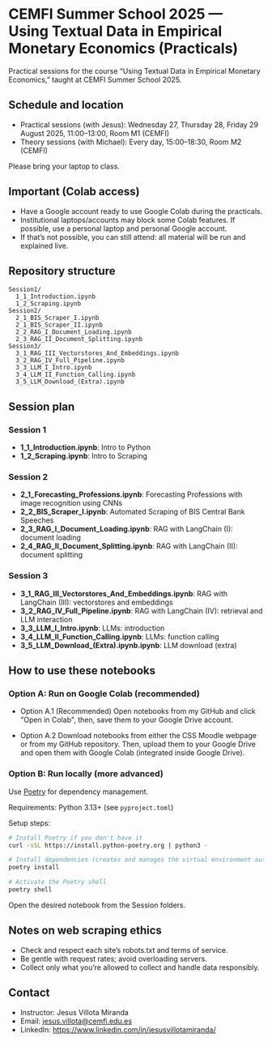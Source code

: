 
# CEMFI Summer School 2025 — Using Textual Data in Empirical Monetary Economics (Practicals)

Practical sessions for the course “Using Textual Data in Empirical Monetary Economics,” taught at CEMFI Summer School 2025.

## Schedule and location

- Practical sessions (with Jesus): Wednesday 27, Thursday 28, Friday 29 August 2025, 11:00–13:00, Room M1 (CEMFI)
- Theory sessions (with Michael): Every day, 15:00–18:30, Room M2 (CEMFI)

Please bring your laptop to class.

## Important (Colab access)

- Have a Google account ready to use Google Colab during the practicals.
- Institutional laptops/accounts may block some Colab features. If possible, use a personal laptop and personal Google account.
- If that’s not possible, you can still attend: all material will be run and explained live.

## Repository structure

```
Session1/
  1_1_Introduction.ipynb
  1_2_Scraping.ipynb
Session2/
  2_1_BIS_Scraper_I.ipynb
  2_1_BIS_Scraper_II.ipynb
  2_2_RAG_I_Document_Loading.ipynb
  2_3_RAG_II_Document_Splitting.ipynb
Session3/
  3_1_RAG_III_Vectorstores_And_Embeddings.ipynb
  3_2_RAG_IV_Full_Pipeline.ipynb
  3_3_LLM_I_Intro.ipynb
  3_4_LLM_II_Function_Calling.ipynb
  3_5_LLM_Download_(Extra).ipynb
```

## Session plan


### Session 1
- **1_1_Introduction.ipynb**: Intro to Python
- **1_2_Scraping.ipynb**: Intro to Scraping

### Session 2
- **2_1_Forecasting_Professions.ipynb**: Forecasting Professions with image recognition using CNNs
- **2_2_BIS_Scraper_I.ipynb**: Automated Scraping of BIS Central Bank Speeches
- **2_3_RAG_I_Document_Loading.ipynb**: RAG with LangChain (I): document loading
- **2_4_RAG_II_Document_Splitting.ipynb**: RAG with LangChain (II): document splitting

### Session 3
- **3_1_RAG_III_Vectorstores_And_Embeddings.ipynb**: RAG with LangChain (III): vectorstores and embeddings
- **3_2_RAG_IV_Full_Pipeline.ipynb**: RAG with LangChain (IV): retrieval and LLM interaction
- **3_3_LLM_I_Intro.ipynb**: LLMs: introduction
- **3_4_LLM_II_Function_Calling.ipynb**: LLMs: function calling
- **3_5_LLM_Download_(Extra).ipynb.ipynb**: LLM download (extra)


## How to use these notebooks

### Option A: Run on Google Colab (recommended)

- Option A.1 (Recommended) Open notebooks from my GitHub and click "Open in Colab", then, save them to your Google Drive account.

- Option A.2 Download notebooks from either the CSS Moodle webpage or from my GitHub repository. Then, upload them  to your Google Drive and open them with Google Colab (integrated inside Google Drive).

### Option B: Run locally (more advanced)

Use [Poetry](https://python-poetry.org/) for dependency management.

Requirements: Python 3.13+ (see `pyproject.toml`)

Setup steps:

```bash
# Install Poetry if you don't have it
curl -sSL https://install.python-poetry.org | python3 -

# Install dependencies (creates and manages the virtual environment automatically)
poetry install

# Activate the Poetry shell
poetry shell
```

Open the desired notebook from the Session folders.

## Notes on web scraping ethics

- Check and respect each site’s robots.txt and terms of service.
- Be gentle with request rates; avoid overloading servers.
- Collect only what you’re allowed to collect and handle data responsibly.

## Contact

- Instructor: Jesus Villota Miranda
- Email: jesus.villota@cemfi.edu.es
- LinkedIn: https://www.linkedin.com/in/jesusvillotamiranda/
